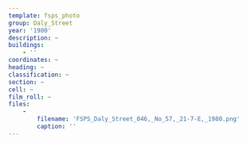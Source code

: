 ```yaml
---
template: fsps_photo
group: Daly_Street
year: '1980'
description: ~
buildings:
    - ''
coordinates: ~
heading: ~
classification: ~
section: ~
cell: ~
film_roll: ~
files:
    -
        filename: 'FSPS_Daly_Street_046,_No_57,_21-7-E,_1980.png'
        caption: ''
---
```

